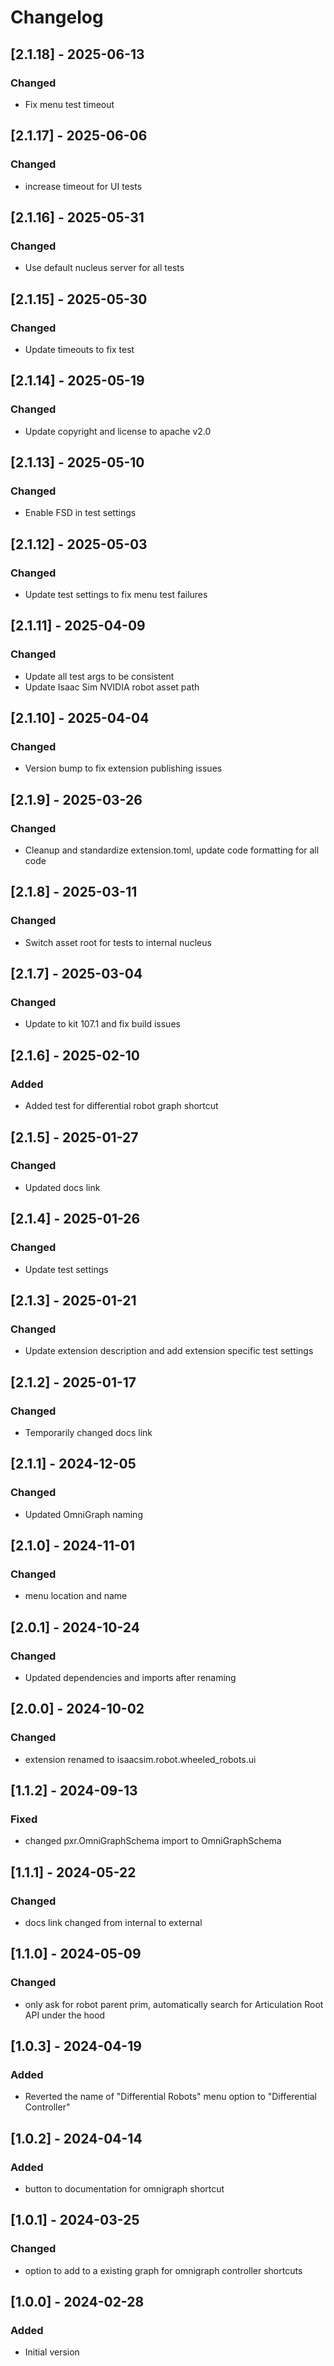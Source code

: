 # Changelog

## [2.1.18] - 2025-06-13
### Changed
- Fix menu test timeout

## [2.1.17] - 2025-06-06
### Changed
- increase timeout for UI tests

## [2.1.16] - 2025-05-31
### Changed
- Use default nucleus server for all tests

## [2.1.15] - 2025-05-30
### Changed
- Update timeouts to fix test

## [2.1.14] - 2025-05-19
### Changed
- Update copyright and license to apache v2.0

## [2.1.13] - 2025-05-10
### Changed
- Enable FSD in test settings

## [2.1.12] - 2025-05-03
### Changed
- Update test settings to fix menu test failures

## [2.1.11] - 2025-04-09
### Changed
- Update all test args to be consistent
- Update Isaac Sim NVIDIA robot asset path

## [2.1.10] - 2025-04-04
### Changed
- Version bump to fix extension publishing issues

## [2.1.9] - 2025-03-26
### Changed
- Cleanup and standardize extension.toml, update code formatting for all code

## [2.1.8] - 2025-03-11
### Changed
- Switch asset root for tests to internal nucleus

## [2.1.7] - 2025-03-04
### Changed
- Update to kit 107.1 and fix build issues

## [2.1.6] - 2025-02-10
### Added
- Added test for differential robot graph shortcut

## [2.1.5] - 2025-01-27
### Changed
- Updated docs link

## [2.1.4] - 2025-01-26
### Changed
- Update test settings

## [2.1.3] - 2025-01-21
### Changed
- Update extension description and add extension specific test settings

## [2.1.2] - 2025-01-17
### Changed
- Temporarily changed docs link

## [2.1.1] - 2024-12-05
### Changed
- Updated OmniGraph naming

## [2.1.0] - 2024-11-01
### Changed
- menu location and name

## [2.0.1] - 2024-10-24
### Changed
- Updated dependencies and imports after renaming

## [2.0.0] - 2024-10-02
### Changed
- extension renamed to isaacsim.robot.wheeled_robots.ui

## [1.1.2] - 2024-09-13
### Fixed
- changed pxr.OmniGraphSchema import to OmniGraphSchema

## [1.1.1] - 2024-05-22
### Changed
- docs link changed from internal to external

## [1.1.0] - 2024-05-09
### Changed
- only ask for robot parent prim, automatically search for Articulation Root API under the hood

## [1.0.3] - 2024-04-19
### Added
- Reverted the name of "Differential Robots" menu option to "Differential Controller"

## [1.0.2] - 2024-04-14
### Added
- button to documentation for omnigraph shortcut

## [1.0.1] - 2024-03-25
### Changed
- option to add to a existing graph for omnigraph controller shortcuts

## [1.0.0] - 2024-02-28
### Added
- Initial version
